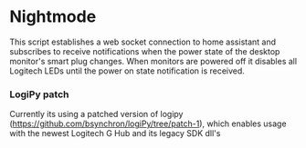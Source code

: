 # Nightmode 

This script establishes a web socket connection to home assistant and subscribes to receive notifications when the power state of the desktop monitor's smart plug changes. When monitors are powered off it disables all Logitech LEDs until the power on state notification is received.

### LogiPy patch
Currently its using a patched version of logipy (https://github.com/bsynchron/logiPy/tree/patch-1), which enables usage with the newest Logitech G Hub and its legacy SDK dll's
